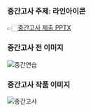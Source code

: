 ### 중간고사 주제: 라인아이콘 
👉🏻[중간고사 제출 PPTX](https://docs.google.com/presentation/d/1NQ_IrXmytYB4M-Q4RYBeqE-tYWBfGgXC/edit?usp=drivesdk&ouid=113462809041377381344&rtpof=true&sd=true)  
  
### 중간고사 전 이미지 
![중간연습](https://seungyeon04.github.io/A_Study/markdown/대학1-2학기/Image/6주차-라인아이콘.png)  
  
### 중간고사 작품 이미지 
![중간고사](https://seungyeon04.github.io/A_Study/markdown/대학1-2학기/Image/lineicon.png)  
